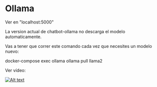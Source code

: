# Ollama

Ver en "localhost:5000"

 La version actual de chatbot-ollama no descarga el modelo automaticamente.
 
 Vas a tener que correr este comando cada vez que necesites un modelo nuevo:
 
 docker-compose exec ollama ollama pull llama2  


 Ver vídeo:

 [![Alt text](https://img.youtube.com/vi/DEcP4bkvHG4/0.jpg)](https://www.youtube.com/watch?v=DEcP4bkvHG4)

